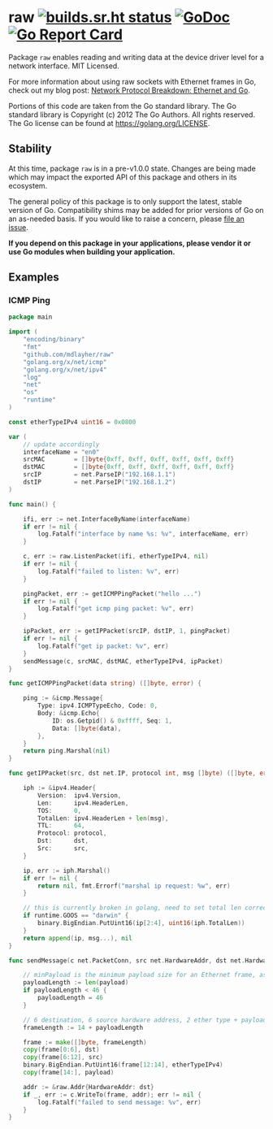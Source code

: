 # raw [![builds.sr.ht status](https://builds.sr.ht/~mdlayher/raw.svg)](https://builds.sr.ht/~mdlayher/raw?) [![GoDoc](https://godoc.org/github.com/mdlayher/raw?status.svg)](https://godoc.org/github.com/mdlayher/raw) [![Go Report Card](https://goreportcard.com/badge/github.com/mdlayher/raw)](https://goreportcard.com/report/github.com/mdlayher/raw)

Package `raw` enables reading and writing data at the device driver level for
a network interface.  MIT Licensed.

For more information about using raw sockets with Ethernet frames in Go, check
out my blog post: [Network Protocol Breakdown: Ethernet and Go](https://medium.com/@mdlayher/network-protocol-breakdown-ethernet-and-go-de985d726cc1).

Portions of this code are taken from the Go standard library.  The Go
standard library is Copyright (c) 2012 The Go Authors. All rights reserved.
The Go license can be found at https://golang.org/LICENSE.

## Stability

At this time, package `raw` is in a pre-v1.0.0 state. Changes are being made
which may impact the exported API of this package and others in its ecosystem.

The general policy of this package is to only support the latest, stable version
of Go. Compatibility shims may be added for prior versions of Go on an as-needed
basis. If you would like to raise a concern, please [file an issue](https://github.com/mdlayher/raw/issues/new).

**If you depend on this package in your applications, please vendor it or use Go
modules when building your application.**

## Examples

### ICMP Ping

```go
package main

import (
	"encoding/binary"
	"fmt"
	"github.com/mdlayher/raw"
	"golang.org/x/net/icmp"
	"golang.org/x/net/ipv4"
	"log"
	"net"
	"os"
	"runtime"
)

const etherTypeIPv4 uint16 = 0x0800

var (
	// update accordingly
	interfaceName = "en0"
	srcMAC        = []byte{0xff, 0xff, 0xff, 0xff, 0xff, 0xff}
	dstMAC        = []byte{0xff, 0xff, 0xff, 0xff, 0xff, 0xff}
	srcIP         = net.ParseIP("192.168.1.1")
	dstIP         = net.ParseIP("192.168.1.2")
)

func main() {

	ifi, err := net.InterfaceByName(interfaceName)
	if err != nil {
		log.Fatalf("interface by name %s: %v", interfaceName, err)
	}

	c, err := raw.ListenPacket(ifi, etherTypeIPv4, nil)
	if err != nil {
		log.Fatalf("failed to listen: %v", err)
	}

	pingPacket, err := getICMPPingPacket("hello ...")
	if err != nil {
		log.Fatalf("get icmp ping packet: %v", err)
	}

	ipPacket, err := getIPPacket(srcIP, dstIP, 1, pingPacket)
	if err != nil {
		log.Fatalf("get ip packet: %v", err)
	}
	sendMessage(c, srcMAC, dstMAC, etherTypeIPv4, ipPacket)
}

func getICMPPingPacket(data string) ([]byte, error) {

	ping := &icmp.Message{
		Type: ipv4.ICMPTypeEcho, Code: 0,
		Body: &icmp.Echo{
			ID: os.Getpid() & 0xffff, Seq: 1,
			Data: []byte(data),
		},
	}
	return ping.Marshal(nil)
}

func getIPPacket(src, dst net.IP, protocol int, msg []byte) ([]byte, error) {

	iph := &ipv4.Header{
		Version:  ipv4.Version,
		Len:      ipv4.HeaderLen,
		TOS:      0,
		TotalLen: ipv4.HeaderLen + len(msg),
		TTL:      64,
		Protocol: protocol,
		Dst:      dst,
		Src:      src,
	}

	ip, err := iph.Marshal()
	if err != nil {
		return nil, fmt.Errorf("marshal ip request: %w", err)
	}

	// this is currently broken in golang, need to set total len correctly
	if runtime.GOOS == "darwin" {
		binary.BigEndian.PutUint16(ip[2:4], uint16(iph.TotalLen))
	}
	return append(ip, msg...), nil
}

func sendMessage(c net.PacketConn, src net.HardwareAddr, dst net.HardwareAddr, etherType uint16, payload []byte) {

	// minPayload is the minimum payload size for an Ethernet frame, assuming
	payloadLength := len(payload)
	if payloadLength < 46 {
		payloadLength = 46
	}

	// 6 destination, 6 source hardware address, 2 ether type + payload
	frameLength := 14 + payloadLength

	frame := make([]byte, frameLength)
	copy(frame[0:6], dst)
	copy(frame[6:12], src)
	binary.BigEndian.PutUint16(frame[12:14], etherTypeIPv4)
	copy(frame[14:], payload)

	addr := &raw.Addr{HardwareAddr: dst}
	if _, err := c.WriteTo(frame, addr); err != nil {
		log.Fatalf("failed to send message: %v", err)
	}
}
```